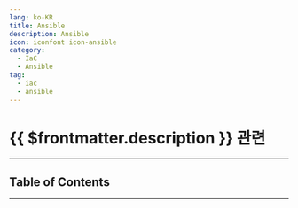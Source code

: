 ```yaml
---
lang: ko-KR
title: Ansible
description: Ansible
icon: iconfont icon-ansible
category:
  - IaC
  - Ansible
tag:
  - iac
  - ansible
---
```


# {{ $frontmatter.description }} 관련

<!-- <ShieldsGroup logos="apple,appstore,homebrew"/> -->

---

## Table of Contents

<ToCLocal basePath="/devops/ansible/" />

---

<TagLinks />